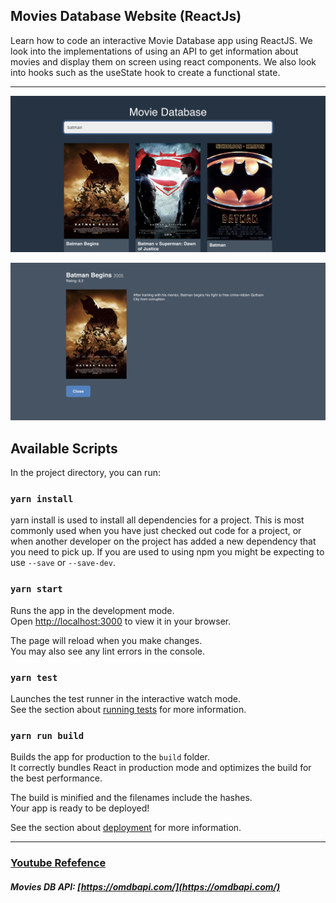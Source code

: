 ## Movies Database Website (ReactJs)

Learn how to code an interactive Movie Database app using ReactJS. We look into the implementations of using an API to get information about movies and display them on screen using react components. We also look into hooks such as the useState hook to create a functional state.

---

![HomePage](src/img/home.png)

![Popup](src/img/popup.png)

## Available Scripts

In the project directory, you can run:

### `yarn install`

yarn install is used to install all dependencies for a project. This is most commonly used when you have just checked out code for a project, or when another developer on the project has added a new dependency that you need to pick up. If you are used to using npm you might be expecting to use `--save` or `--save-dev`.

### `yarn start`

Runs the app in the development mode.\
Open [http://localhost:3000](http://localhost:3000) to view it in your browser.

The page will reload when you make changes.\
You may also see any lint errors in the console.

### `yarn test`

Launches the test runner in the interactive watch mode.\
See the section about [running tests](https://facebook.github.io/create-react-app/docs/running-tests) for more information.

### `yarn run build`

Builds the app for production to the `build` folder.\
It correctly bundles React in production mode and optimizes the build for the best performance.

The build is minified and the filenames include the hashes.\
Your app is ready to be deployed!

See the section about [deployment](https://facebook.github.io/create-react-app/docs/deployment) for more information.

------

### [Youtube Refefence](https://www.youtube.com/watch?v=ufodJVcpmps)

##### Movies DB API: [https://omdbapi.com/](https://omdbapi.com/)
